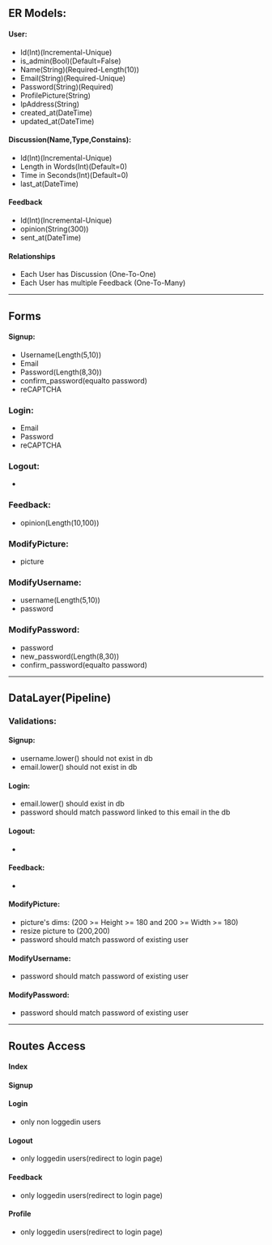 ## ER Models:
#### User:
- Id(Int)(Incremental-Unique)
- is_admin(Bool)(Default=False)
- Name(String)(Required-Length(10))
- Email(String)(Required-Unique)
- Password(String)(Required)
- ProfilePicture(String)
- IpAddress(String)
- created_at(DateTime)
- updated_at(DateTime)
    
#### Discussion(Name,Type,Constains):
- Id(Int)(Incremental-Unique)
- Length in Words(Int)(Default=0)
- Time in Seconds(Int)(Default=0)
- last_at(DateTime)

#### Feedback
- Id(Int)(Incremental-Unique)
- opinion(String(300))
- sent_at(DateTime)

#### Relationships
- Each User has Discussion (One-To-One)
- Each User has multiple Feedback (One-To-Many)

----------------------------------
## Forms
#### Signup:
- Username(Length(5,10))
- Email
- Password(Length(8,30))
- confirm_password(equalto password)
- reCAPTCHA

### Login:
- Email
- Password
- reCAPTCHA

### Logout:
-     

### Feedback:
- opinion(Length(10,100))

### ModifyPicture:
- picture
        
### ModifyUsername:
- username(Length(5,10))
- password
    
### ModifyPassword:
- password
- new_password(Length(8,30))
- confirm_password(equalto password)

-------------------------------------
## DataLayer(Pipeline)
### Validations:
#### Signup:
- username.lower() should not exist in db
- email.lower() should not exist in db

#### Login:
- email.lower() should exist in db
- password should match password linked to this email in the db

#### Logout:
-  

#### Feedback:
-

#### ModifyPicture:
- picture's dims: (200 >= Height >= 180 and 200 >= Width >= 180)
- resize picture to (200,200)
- password should match password of existing user

#### ModifyUsername:
- password should match password of existing user

#### ModifyPassword:
- password should match password of existing user

---------------------------------------
## Routes Access
####  Index
        
#### Signup 

#### Login 
- only non loggedin users
    
#### Logout
- only loggedin users(redirect to login page)

#### Feedback
- only loggedin users(redirect to login page)

#### Profile
- only loggedin users(redirect to login page)


